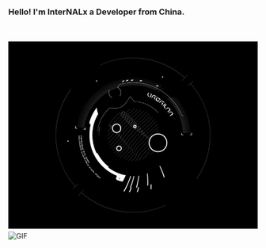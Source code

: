 ### Hello! I'm InterNALx a Developer from China.

<br />
<br />

  <img align="right" alt="GIF" src="https://github.com/InterNALXz/InterNALXz/blob/main/radiohalo-800.gif" />
  <img align="middle" alt="GIF" src="https://media.giphy.com/media/836HiJc7pgzy8iNXCn/giphy.gif" />


